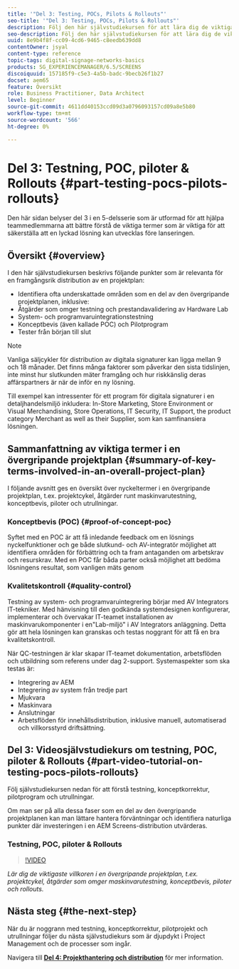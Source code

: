 ```yaml
---
title: '"Del 3: Testing, POCs, Pilots & Rollouts"'
seo-title: '"Del 3: Testing, POCs, Pilots & Rollouts"'
description: Följ den här självstudiekursen för att lära dig de viktigaste villkoren i en övergripande projektplan, som projektcykel, åtgärder runt maskinvarutestning, konceptbevis, piloter och rollouts.
seo-description: Följ den här självstudiekursen för att lära dig de viktigaste villkoren i en övergripande projektplan, som projektcykel, åtgärder runt maskinvarutestning, konceptbevis, piloter och rollouts.
uuid: 8e9b4f8f-cc09-4cd6-9465-c8eedb639dd8
contentOwner: jsyal
content-type: reference
topic-tags: digital-signage-networks-basics
products: SG_EXPERIENCEMANAGER/6.5/SCREENS
discoiquuid: 157185f9-c5e3-4a5b-badc-9becb26f1b27
docset: aem65
feature: Översikt
role: Business Practitioner, Data Architect
level: Beginner
source-git-commit: 4611dd40153ccd09d3a0796093157cd09a8e5b80
workflow-type: tm+mt
source-wordcount: '566'
ht-degree: 0%

---
```



# Del 3: Testning, POC, piloter &amp; Rollouts {#part-testing-pocs-pilots-rollouts}

Den här sidan belyser del 3 i en 5-delsserie som är utformad för att hjälpa teammedlemmarna att bättre förstå de viktiga termer som är viktiga för att säkerställa att en lyckad lösning kan utvecklas före lanseringen.

## Översikt {#overview}

I den här självstudiekursen beskrivs följande punkter som är relevanta för en framgångsrik distribution av en projektplan:

* Identifiera ofta underskattade områden som en del av den övergripande projektplanen, inklusive:
* Åtgärder som omger testning och prestandavalidering av Hardware Lab
* System- och programvaruintegrationstestning
* Konceptbevis (även kallade POC) och Pilotprogram
* Tester från början till slut

>[!NOTE]
>
>Vanliga säljcykler för distribution av digitala signaturer kan ligga mellan 9 och 18 månader. Det finns många faktorer som påverkar den sista tidslinjen, inte minst hur slutkunden mäter framgång och hur riskkänslig deras affärspartners är när de inför en ny lösning.

Till exempel kan intressenter för ett program för digitala signaturer i en detaljhandelsmiljö inkludera: In-Store Marketing, Store Environment or Visual Merchandising, Store Operations, IT Security, IT Support, the product category Merchant as well as their Supplier, som kan samfinansiera lösningen.

## Sammanfattning av viktiga termer i en övergripande projektplan {#summary-of-key-terms-involved-in-an-overall-project-plan}

I följande avsnitt ges en översikt över nyckeltermer i en övergripande projektplan, t.ex. projektcykel, åtgärder runt maskinvarutestning, konceptbevis, piloter och utrullningar.

### Konceptbevis (POC) {#proof-of-concept-poc}

Syftet med en POC är att få inledande feedback om en lösnings nyckelfunktioner och ge både slutkund- och AV-integratör möjlighet att identifiera områden för förbättring och ta fram antaganden om arbetskrav och resurskrav. Med en POC får båda parter också möjlighet att bedöma lösningens resultat, som vanligen mäts genom

### Kvalitetskontroll {#quality-control}

Testning av system- och programvaruintegrering börjar med AV Integrators IT-tekniker. Med hänvisning till den godkända systemdesignen konfigurerar, implementerar och övervakar IT-teamet installationen av maskinvarukomponenter i en&quot;Lab-miljö&quot; i AV Integrators anläggning. Detta gör att hela lösningen kan granskas och testas noggrant för att få en bra kvalitetskontroll.

När QC-testningen är klar skapar IT-teamet dokumentation, arbetsflöden och utbildning som referens under dag 2-support. Systemaspekter som ska testas är:

* Integrering av AEM
* Integrering av system från tredje part
* Mjukvara
* Maskinvara
* Anslutningar
* Arbetsflöden för innehållsdistribution, inklusive manuell, automatiserad och villkorsstyrd driftsättning.

## Del 3: Videosjälvstudiekurs om testning, POC, piloter &amp; Rollouts {#part-video-tutorial-on-testing-pocs-pilots-rollouts}

Följ självstudiekursen nedan för att förstå testning, konceptkorrektur, pilotprogram och utrullningar.

Om man ser på alla dessa faser som en del av den övergripande projektplanen kan man lättare hantera förväntningar och identifiera naturliga punkter där investeringen i en AEM Screens-distribution utvärderas.

### Testning, POC, piloter &amp; Rollouts

>[!VIDEO](https://video.tv.adobe.com/v/28405)

*Lär dig de viktigaste villkoren i en övergripande projektplan, t.ex. projektcykel, åtgärder som omger maskinvarutestning, konceptbevis, piloter och rollouts.*

## Nästa steg {#the-next-step}

När du är noggrann med testning, konceptkorrektur, pilotprojekt och utrullningar följer du nästa självstudiekurs som är djupdykt i Project Management och de processer som ingår.

Navigera till **[Del 4: Projekthantering och distribution](project-management-and-deployment.md)** för mer information.
